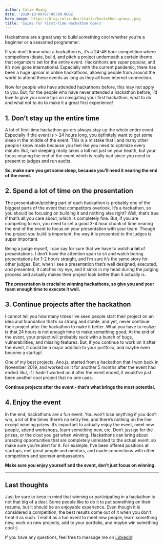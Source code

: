 ```yaml
---
author: Calix Huang
date: '2020-10-09T07:00:00.000Z'
hero_image: https://blog.calix.dev/static/hackathon-group.jpeg
title: 'Guide for First-Time Hackathon Goers'
---
```


Hackathons are a great way to build something cool whether you’re a beginner or a seasoned programmer.

If you don’t know what a hackathon is, it’s a 24-48 hour competition where competitors ideate, build, and pitch a project underneath a certain theme that organizers set for the entire event. Hackathons are super popular, and it’s now gone international. Especially with the current pandemic, there has been a huge uproar in online hackathons, allowing people from around the world to attend these events as long as they all have internet connection.

Now for people who have attended hackathons before, this may not apply to you. But, for the people who have never attended a hackathon before, I’d love to give you some tips on navigating your first hackathon, what to do and what not to do to make it a great first experience!

## 1. Don’t stay up the entire time
A lot of first-time hackathon go-ers always stay up the whole entire event. Especially if the event is > 24 hours long, you definitely want to get some sleep in the middle of the event. This is a mistake that I and many other people I know made because you feel like you need to optimize every minute. But, not sleeping really takes a toll not just on your health, but your focus nearing the end of the event which is really bad since you need to present to judges and run audits.

**So, make sure you get some sleep, because you’ll need it nearing the end of the event.**

## 2. Spend a lot of time on the presentation
The presentation/pitching part of each hackathon is probably one of the biggest parts of the event that competitors overlook. It’s a hackathon, so you should be focusing on building it and nothing else right? Well, that’s true if that’s all you care about, which is completely fine. But, if you are competing to win, you need to set a good 3-4 hour chunk of time nearing the end of the event to focus on your presentation with your team. Though the project you build is important, the way it is presented to the judges is super important.

Being a judge myself, I can say for sure that we have to watch **a lot** of presentations. I don’t have the attention span to sit and watch boring presentations for 1-2 hours straight, and I’m sure it’s the same story for other judges. But, when I see a presentation that’s well designed, executed, and presented, it catches my eye, and it sinks in my head during the judging process and actually makes their project look better than it actually is.

**The presentation is crucial to winning hackathons, so give you and your team enough time to execute it well.**

## 3. Continue projects after the hackathon
I cannot tell you how many times I’ve seen people start their project on an idea and foundation that’s so strong and stable, and yet, never continue their project after the hackathon to make it better. What you have to realize is that 24 hours is not enough time to make something good. At the end of the event, your project will probably suck with a bunch of bugs, vulnerabilities, and missing features. But, if you continue to work on it after the event, it could be a major addition to your portfolio, and maybe even become a startup!

One of my best projects, Ano.js, started from a hackathon that I won back in November 2019, and worked on it for another 5 months after the event had ended. But, if I hadn’t worked on it after the event ended, it would’ve just been another cool project that no one uses.

**Continue projects after the event - that’s what brings the most potential.**

## 4. Enjoy the event
In the end, hackathons are a fun event. You won’t lose anything if you don’t win, a lot of the times there’s no entry fee, and there’s nothing on the line except winning prizes. It’s important to actually enjoy the event, meet new people, attend workshops, learn something new, etc. Don’t just go for the prizes, or the clout you get when winning. Hackathons can bring about amazing opportunities that are completely unrelated to the actual event, so make sure you’re alert for it. For example, I’ve been offered positions at startups, met great people and mentors, and made connections with other competitors and sponsor ambassadors.

**Make sure you enjoy yourself and the event, don’t just focus on winning.**

-------

## Last thoughts
Just be sure to keep in mind that winning or participating in a hackathon is not that big of a deal. Some people like to do it to put something on their resume, but it should be an enjoyable experience. Even though it is considered a competition, the best results come out of it when you don’t treat it as such. Treat it as a fun event to meet new people, learn something new, work on new projects, add to your portfolio, and maybe win something cool :)

If you have any questions, feel free to message me on [LinkedIn](https://www.linkedin.com/in/calix-huang/)!
